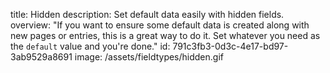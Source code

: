 title: Hidden
description: Set default data easily with hidden fields.
overview: "If you want to ensure some default data is created along with new pages or entries, this is a great way to do it. Set whatever you need as the `default` value and you're done."
id: 791c3fb3-0d3c-4e17-bd97-3ab9529a8691
image: /assets/fieldtypes/hidden.gif
